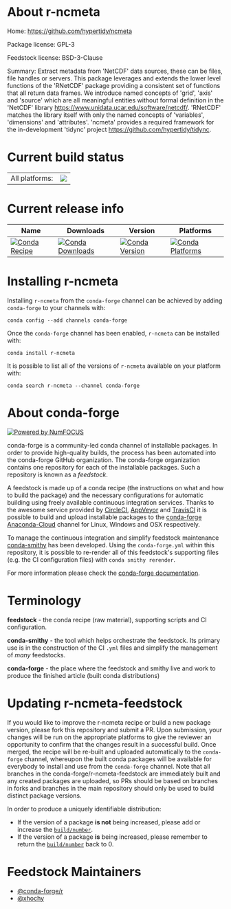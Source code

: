 About r-ncmeta
==============

Home: https://github.com/hypertidy/ncmeta

Package license: GPL-3

Feedstock license: BSD-3-Clause

Summary: Extract metadata from 'NetCDF' data sources, these can be files, file handles or servers. This package leverages and extends the lower level functions of the 'RNetCDF' package providing a consistent set of functions that all return data frames. We introduce named concepts of 'grid', 'axis' and 'source' which are all meaningful entities without formal definition in the 'NetCDF' library <https://www.unidata.ucar.edu/software/netcdf/>. 'RNetCDF' matches the library itself with only the named concepts of 'variables', 'dimensions' and 'attributes'. 'ncmeta' provides a required framework for the in-development 'tidync' project <https://github.com/hypertidy/tidync>.



Current build status
====================


<table><tr><td>All platforms:</td>
    <td>
      <a href="https://dev.azure.com/conda-forge/feedstock-builds/_build/latest?definitionId=7143&branchName=master">
        <img src="https://dev.azure.com/conda-forge/feedstock-builds/_apis/build/status/r-ncmeta-feedstock?branchName=master">
      </a>
    </td>
  </tr>
</table>

Current release info
====================

| Name | Downloads | Version | Platforms |
| --- | --- | --- | --- |
| [![Conda Recipe](https://img.shields.io/badge/recipe-r--ncmeta-green.svg)](https://anaconda.org/conda-forge/r-ncmeta) | [![Conda Downloads](https://img.shields.io/conda/dn/conda-forge/r-ncmeta.svg)](https://anaconda.org/conda-forge/r-ncmeta) | [![Conda Version](https://img.shields.io/conda/vn/conda-forge/r-ncmeta.svg)](https://anaconda.org/conda-forge/r-ncmeta) | [![Conda Platforms](https://img.shields.io/conda/pn/conda-forge/r-ncmeta.svg)](https://anaconda.org/conda-forge/r-ncmeta) |

Installing r-ncmeta
===================

Installing `r-ncmeta` from the `conda-forge` channel can be achieved by adding `conda-forge` to your channels with:

```
conda config --add channels conda-forge
```

Once the `conda-forge` channel has been enabled, `r-ncmeta` can be installed with:

```
conda install r-ncmeta
```

It is possible to list all of the versions of `r-ncmeta` available on your platform with:

```
conda search r-ncmeta --channel conda-forge
```


About conda-forge
=================

[![Powered by NumFOCUS](https://img.shields.io/badge/powered%20by-NumFOCUS-orange.svg?style=flat&colorA=E1523D&colorB=007D8A)](http://numfocus.org)

conda-forge is a community-led conda channel of installable packages.
In order to provide high-quality builds, the process has been automated into the
conda-forge GitHub organization. The conda-forge organization contains one repository
for each of the installable packages. Such a repository is known as a *feedstock*.

A feedstock is made up of a conda recipe (the instructions on what and how to build
the package) and the necessary configurations for automatic building using freely
available continuous integration services. Thanks to the awesome service provided by
[CircleCI](https://circleci.com/), [AppVeyor](https://www.appveyor.com/)
and [TravisCI](https://travis-ci.com/) it is possible to build and upload installable
packages to the [conda-forge](https://anaconda.org/conda-forge)
[Anaconda-Cloud](https://anaconda.org/) channel for Linux, Windows and OSX respectively.

To manage the continuous integration and simplify feedstock maintenance
[conda-smithy](https://github.com/conda-forge/conda-smithy) has been developed.
Using the ``conda-forge.yml`` within this repository, it is possible to re-render all of
this feedstock's supporting files (e.g. the CI configuration files) with ``conda smithy rerender``.

For more information please check the [conda-forge documentation](https://conda-forge.org/docs/).

Terminology
===========

**feedstock** - the conda recipe (raw material), supporting scripts and CI configuration.

**conda-smithy** - the tool which helps orchestrate the feedstock.
                   Its primary use is in the construction of the CI ``.yml`` files
                   and simplify the management of *many* feedstocks.

**conda-forge** - the place where the feedstock and smithy live and work to
                  produce the finished article (built conda distributions)


Updating r-ncmeta-feedstock
===========================

If you would like to improve the r-ncmeta recipe or build a new
package version, please fork this repository and submit a PR. Upon submission,
your changes will be run on the appropriate platforms to give the reviewer an
opportunity to confirm that the changes result in a successful build. Once
merged, the recipe will be re-built and uploaded automatically to the
`conda-forge` channel, whereupon the built conda packages will be available for
everybody to install and use from the `conda-forge` channel.
Note that all branches in the conda-forge/r-ncmeta-feedstock are
immediately built and any created packages are uploaded, so PRs should be based
on branches in forks and branches in the main repository should only be used to
build distinct package versions.

In order to produce a uniquely identifiable distribution:
 * If the version of a package **is not** being increased, please add or increase
   the [``build/number``](https://conda.io/docs/user-guide/tasks/build-packages/define-metadata.html#build-number-and-string).
 * If the version of a package **is** being increased, please remember to return
   the [``build/number``](https://conda.io/docs/user-guide/tasks/build-packages/define-metadata.html#build-number-and-string)
   back to 0.

Feedstock Maintainers
=====================

* [@conda-forge/r](https://github.com/conda-forge/r/)
* [@xhochy](https://github.com/xhochy/)

